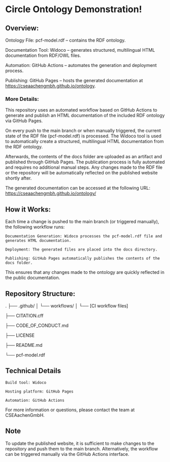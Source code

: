 # Circle Ontology Demonstration!

## Overview:

Ontology File: pcf-model.rdf – contains the RDF ontology.

Documentation Tool: Widoco – generates structured, multilingual HTML documentation from RDF/OWL files.

Automation: GitHub Actions – automates the generation and deployment process.

Publishing: GitHub Pages – hosts the generated documentation at
https://cseaachengmbh.github.io/ontology.

### More Details:

This repository uses an automated workflow based on GitHub Actions to generate and publish an HTML documentation of the included RDF ontology via GitHub Pages.

On every push to the main branch or when manually triggered, the current state of the RDF file (pcf-model.rdf) is processed. The Widoco tool is used to automatically create a structured, multilingual HTML documentation from the RDF ontology.

Afterwards, the contents of the docs folder are uploaded as an artifact and published through GitHub Pages. The publication process is fully automated and requires no additional manual steps. Any changes made to the RDF file or the repository will be automatically reflected on the published website shortly after.

The generated documentation can be accessed at the following URL:
https://cseaachengmbh.github.io/ontology/


## How it Works:

Each time a change is pushed to the main branch (or triggered manually), the following workflow runs:

    Documentation Generation: Widoco processes the pcf-model.rdf file and generates HTML documentation.

    Deployment: The generated files are placed into the docs directory.

    Publishing: GitHub Pages automatically publishes the contents of the docs folder.

This ensures that any changes made to the ontology are quickly reflected in the public documentation.


## Repository Structure:

.
├── .github/
│   └── workflows/
│       └── [CI workflow files]

├── CITATION.cff

├── CODE_OF_CONDUCT.md

├── LICENSE

├── README.md


└── pcf-model.rdf


## Technical Details

    Build tool: Widoco

    Hosting platform: GitHub Pages

    Automation: GitHub Actions


For more information or questions, please contact the team at CSEAachenGmbH.

## Note

To update the published website, it is sufficient to make changes to the repository and push them to the main branch. Alternatively, the workflow can be triggered manually via the GitHub Actions interface.
